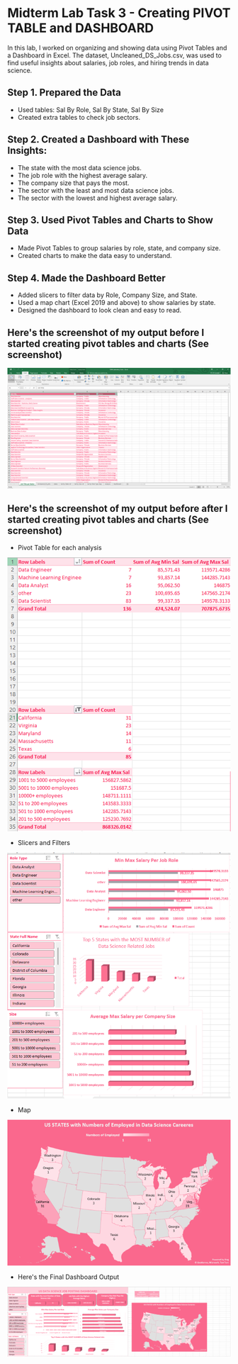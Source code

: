# Midterm Lab Task 3 - Creating PIVOT TABLE and DASHBOARD
In this lab, I worked on organizing and showing data using Pivot Tables and a Dashboard in Excel. The dataset, Uncleaned_DS_Jobs.csv, was used to find useful insights about salaries, job roles, and hiring trends in data science.
## Step 1. Prepared the Data
- Used tables: Sal By Role, Sal By State, Sal By Size
- Created extra tables to check job sectors.
## Step 2. Created a Dashboard with These Insights:
- The state with the most data science jobs.
- The job role with the highest average salary.
- The company size that pays the most.
- The sector with the least and most data science jobs.
- The sector with the lowest and highest average salary.
## Step 3. Used Pivot Tables and Charts to Show Data
- Made Pivot Tables to group salaries by role, state, and company size.
- Created charts to make the data easy to understand.
## Step 4. Made the Dashboard Better
- Added slicers to filter data by Role, Company Size, and State.
- Used a map chart (Excel 2019 and above) to show salaries by state.
- Designed the dashboard to look clean and easy to read.
## Here's the screenshot of my output before I started creating pivot tables and charts (See screenshot)
![Sample Output](images/before.PNG)
## Here's the screenshot of my output before after I started creating pivot tables and charts (See screenshot)
- Pivot Table for each analysis

![Sample Output](images/pivottables.png)
- Slicers and Filters

![Sample Output](images/slicers.png)
- Map

![Sample Output](images/map.png)
- Here's the Final Dashboard Output

![Sample Output](images/finaldashboard.png)

